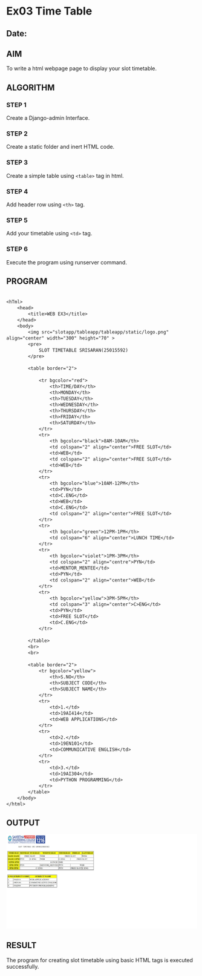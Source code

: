 # Ex03 Time Table
## Date:

## AIM
To write a html webpage page to display your slot timetable.

## ALGORITHM
### STEP 1
Create a Django-admin Interface.

### STEP 2
Create a static folder and inert HTML code.

### STEP 3
Create a simple table using ```<table>``` tag in html.

### STEP 4
Add header row using ```<th>``` tag.

### STEP 5
Add your timetable using ```<td>``` tag.

### STEP 6
Execute the program using runserver command.

## PROGRAM
```

<hTml>
    <head>
        <title>WEB EX3</title>
    </head>
    <body>
        <img src="slotapp/tableapp/tableapp/static/logo.png" align="center" width="300" height="70" >
        <pre>
            SLOT TIMETABLE SRISARAN(25015592)
        </pre>

        <table border="2">

            <tr bgcolor="red">
                <th>TIME/DAY</th>
                <th>MONDAY</th>
                <th>TUESDAY</th>
                <th>WEDNESDAY</th>
                <th>THURSDAY</th>
                <th>FRIDAY</th>
                <th>SATURDAY</th>
            </tr>
            <tr>
                <th bgcolor="black">8AM-10AM</th>
                <td colspan="2" align="center">FREE SLOT</td>
                <td>WEB</td>
                <td colspan="2" align="center">FREE SLOT</td>
                <td>WEB</td>
            </tr>
            <tr>
                <th bgcolor="blue">10AM-12PM</th>
                <td>PYN</td>
                <td>C.ENG</td>
                <td>WEB</td>
                <td>C.ENG</td>
                <td colspan="2" align="center">FREE SLOT</td>
            </tr>    
            <tr>
                <th bgcolor="green">12PM-1PM</th>
                <td colspan="6" align="center">LUNCH TIME</td>
            </tr>
            <tr>
                <th bgcolor="violet">1PM-3PM</th>
                <td colspan="2" align="centre">PYN</td>
                <td>MENTOR_MENTEE</td>
                <td>PYN</td>
                <td colspan="2" align="center">WEB</td>
            </tr>
            <tr>
                <th bgcolor="yellow">3PM-5PM</th>
                <td colspan="3" align="center">C>ENG</td>
                <td>PYN</td>
                <td>FREE SLOT</td>
                <td>C.ENG</td>
            </tr>
            
        </table>
        <br>
        <br>
        
        <table border="2">
            <tr bgcolor="yellow">
                <th>S.NO</th>
                <th>SUBJECT CODE</th>
                <th>SUBJECT NAME</th>
            </tr>
            <tr>
                <td>1.</td>
                <td>19AI414</td>
                <td>WEB APPLICATIONS</td>
            </tr>
            <tr>
                <td>2.</td>
                <td>19EN101</td>
                <td>COMMUNICATIVE ENGLISH</td>
            </tr>
            <tr>
                <td>3.</td>
                <td>19AI304</td>
                <td>PYTHON PROGRAMMING</td>
            </tr>
        </table>
    </body>
</html>

```

## OUTPUT
![alt text](Screenshot_7-10-2025_225959_127.0.0.1.jpeg)
## RESULT
The program for creating slot timetable using basic HTML tags is executed successfully.
